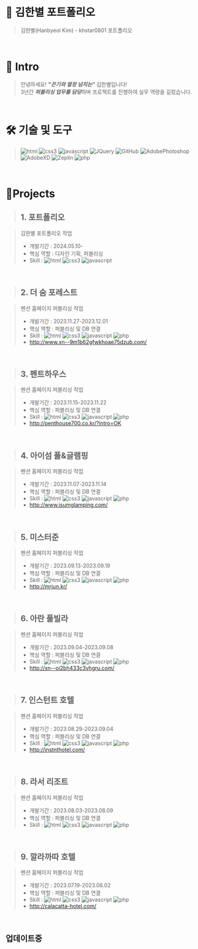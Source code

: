 # 📜 김한별 포트폴리오

> 김한별(Hanbyeol Kim) - khstar0801 포트폴리오

<br />

# 👋 Intro

> 안녕하세요! ***"끈기와 열정 넘치는"*** 김한별입니다!  
> 3년간 ***퍼블리싱 업무를 담당***하며 프로젝트를 진행하여 실무 역량을 길렀습니다.

<br />

# 🛠 기술 및 도구
> ![html](https://img.shields.io/badge/html-53C1DE?style=flat-square&logo=html&logoColor=white) ![css3](https://img.shields.io/badge/css3-DB7C85?style=flat-square&logo=css3&logoColor=white) ![javascript](https://img.shields.io/badge/javascript-%23039BE5.svg?style=flat-square&logo=javascript) ![JQuery](https://img.shields.io/badge/JQuery-463dff?style=flat-square&logo=JQuery&logoColor=white)
![GitHub](https://img.shields.io/badge/Github-%23121011.svg?style=flat-square&logo=github&logoColor=white) ![AdobePhotoshop](https://img.shields.io/badge/AdobePhotoshop-4c8de5.svg?style=flat-square&logo=AdobePhotoshop&logoColor=white) ![AdobeXD](https://img.shields.io/badge/AdobeXD-872262.svg?style=flat-square&logo=AdobeXD&logoColor=white) ![Zeplin](https://img.shields.io/badge/Zeplin-e5a64c.svg?style=flat-square&logo=Zeplin&logoColor=white) ![php](https://img.shields.io/badge/php-9896c8?style=flat-square&logo=php&logoColor=white)

<br />

# 📝Projects

> ## 1. 포트폴리오

> 김한별 포트폴리오 작업 
>
> - 개발기간 : 2024.05.10-
> - 핵심 역할 : 디자인 기획, 퍼블리싱 
> - Skill : ![html](https://img.shields.io/badge/html-53C1DE?style=flat-square&logo=html&logoColor=white) ![css3](https://img.shields.io/badge/css3-DB7C85?style=flat-square&logo=css3&logoColor=white) ![javascript](https://img.shields.io/badge/javascript-%23039BE5.svg?style=flat-square&logo=javascript)

<br />

> ## 2. 더 숨 포레스트

> 펜션 홈페이지 퍼블리싱 작업 
>
> - 개발기간 : 2023.11.27-2023.12.01
> - 핵심 역할 : 퍼블리싱 및 DB 연결 
> - Skill : ![html](https://img.shields.io/badge/html-53C1DE?style=flat-square&logo=html&logoColor=white) ![css3](https://img.shields.io/badge/css3-DB7C85?style=flat-square&logo=css3&logoColor=white) ![javascript](https://img.shields.io/badge/javascript-%23039BE5.svg?style=flat-square&logo=javascript) ![php](https://img.shields.io/badge/php-9896c8?style=flat-square&logo=php&logoColor=white)
> - http://www.xn--9m1b62gfwkhoae75dzub.com/

<br />

> ## 3. 펜트하우스

> 펜션 홈페이지 퍼블리싱 작업 
>
> - 개발기간 : 2023.11.15-2023.11.22
> - 핵심 역할 : 퍼블리싱 및 DB 연결 
> - Skill : ![html](https://img.shields.io/badge/html-53C1DE?style=flat-square&logo=html&logoColor=white) ![css3](https://img.shields.io/badge/css3-DB7C85?style=flat-square&logo=css3&logoColor=white) ![javascript](https://img.shields.io/badge/javascript-%23039BE5.svg?style=flat-square&logo=javascript) ![php](https://img.shields.io/badge/php-9896c8?style=flat-square&logo=php&logoColor=white)
> - http://penthouse700.co.kr/?intro=OK

<br />

> ## 4. 아이섬 풀&글램핑

> 펜션 홈페이지 퍼블리싱 작업 
>
> - 개발기간 : 2023.11.07-2023.11.14
> - 핵심 역할 : 퍼블리싱 및 DB 연결 
> - Skill : ![html](https://img.shields.io/badge/html-53C1DE?style=flat-square&logo=html&logoColor=white) ![css3](https://img.shields.io/badge/css3-DB7C85?style=flat-square&logo=css3&logoColor=white) ![javascript](https://img.shields.io/badge/javascript-%23039BE5.svg?style=flat-square&logo=javascript) ![php](https://img.shields.io/badge/php-9896c8?style=flat-square&logo=php&logoColor=white)
> - http://www.isumglamping.com/

<br />

> ## 5. 미스터준 

> 펜션 홈페이지 퍼블리싱 작업 
>
> - 개발기간 : 2023.09.13-2023.09.19
> - 핵심 역할 : 퍼블리싱 및 DB 연결 
> - Skill : ![html](https://img.shields.io/badge/html-53C1DE?style=flat-square&logo=html&logoColor=white) ![css3](https://img.shields.io/badge/css3-DB7C85?style=flat-square&logo=css3&logoColor=white) ![javascript](https://img.shields.io/badge/javascript-%23039BE5.svg?style=flat-square&logo=javascript) ![php](https://img.shields.io/badge/php-9896c8?style=flat-square&logo=php&logoColor=white)
> - http://mrjun.kr/
 
<br />

> ## 6. 아란 풀빌라 

> 펜션 홈페이지 퍼블리싱 작업 
>
> - 개발기간 : 2023.09.04-2023.09.08
> - 핵심 역할 : 퍼블리싱 및 DB 연결 
> - Skill : ![html](https://img.shields.io/badge/html-53C1DE?style=flat-square&logo=html&logoColor=white) ![css3](https://img.shields.io/badge/css3-DB7C85?style=flat-square&logo=css3&logoColor=white) ![javascript](https://img.shields.io/badge/javascript-%23039BE5.svg?style=flat-square&logo=javascript) ![php](https://img.shields.io/badge/php-9896c8?style=flat-square&logo=php&logoColor=white)
> - http://xn--oi2bh433c3vhgru.com/

<br />

> ## 7. 인스턴트 호텔 

> 펜션 홈페이지 퍼블리싱 작업 
>
> - 개발기간 : 2023.08.29-2023.09.04
> - 핵심 역할 : 퍼블리싱 및 DB 연결 
> - Skill : ![html](https://img.shields.io/badge/html-53C1DE?style=flat-square&logo=html&logoColor=white) ![css3](https://img.shields.io/badge/css3-DB7C85?style=flat-square&logo=css3&logoColor=white) ![javascript](https://img.shields.io/badge/javascript-%23039BE5.svg?style=flat-square&logo=javascript) ![php](https://img.shields.io/badge/php-9896c8?style=flat-square&logo=php&logoColor=white)
> - http://instnthotel.com/

<br />

> ## 8. 라서 리조트

> 펜션 홈페이지 퍼블리싱 작업 
>
> - 개발기간 : 2023.08.03-2023.08.09
> - 핵심 역할 : 퍼블리싱 및 DB 연결 
> - Skill : ![html](https://img.shields.io/badge/html-53C1DE?style=flat-square&logo=html&logoColor=white) ![css3](https://img.shields.io/badge/css3-DB7C85?style=flat-square&logo=css3&logoColor=white) ![javascript](https://img.shields.io/badge/javascript-%23039BE5.svg?style=flat-square&logo=javascript) ![php](https://img.shields.io/badge/php-9896c8?style=flat-square&logo=php&logoColor=white)

<br />

> ## 9. 깔라까따 호텔

> 펜션 홈페이지 퍼블리싱 작업 
>
> - 개발기간 : 2023.07.19-2023.08.02
> - 핵심 역할 : 퍼블리싱 및 DB 연결 
> - Skill : ![html](https://img.shields.io/badge/html-53C1DE?style=flat-square&logo=html&logoColor=white) ![css3](https://img.shields.io/badge/css3-DB7C85?style=flat-square&logo=css3&logoColor=white) ![javascript](https://img.shields.io/badge/javascript-%23039BE5.svg?style=flat-square&logo=javascript) ![php](https://img.shields.io/badge/php-9896c8?style=flat-square&logo=php&logoColor=white)
> - http://calacatta-hotel.com/

<br />

## 업데이트중
